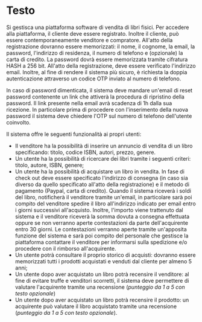 # Testo

Si gestisca una piattaforma software di vendita di libri fisici. Per accedere alla piattaforma, il cliente deve essere registrato. Inoltre il cliente, può essere contemporaneamente venditore e compratore. All'atto della registrazione dovranno essere memorizzati: il nome, il cognome, la email, la password, l'indirizzo di residenza, il numero di telefono e (opzionale) la carta di credito. La password dovrà essere memorizzata tramite cifratura HASH a 256 bit. All'atto della registrazione, deve essere verificato l'indirizzo email. Inoltre, al fine di rendere il sistema più sicuro, è richiesta la doppia autenticazione attraverso un codice OTP inviato al numero di telefono.

In caso di password dimenticata, il sistema deve mandare un'email di reset password contenente un link che attiverà la procedura di ripristino della password. Il link presente nella email avrà scadenza di 1h dalla sua ricezione. In particolare prima di procedere con l'inserimento della nuova password il sistema deve chiedere l'OTP sul numero di telefono dell'utente coinvolto.

Il sistema offre le seguenti funzionalità ai propri utenti:

- Il venditore ha la possibilità di inserire un annuncio di vendita di un libro specificando: titolo, codice ISBN, autori, prezzo, genere.
- Un utente ha la possibilità di ricercare dei libri tramite i seguenti criteri: titolo, autore, ISBN, genere;
- Un utente ha la possibilità di acquistare un libro in vendita.
In fase di check out deve essere specificato l'indirizzo di consegna (in caso sia diverso da quello specificato all'atto della registrazione) e il metodo di pagamento (Paypal, carta di credito). 
Quando il sistema riceverà i soldi del libro, notificherà il venditore tramite un'email, in particolare sarà poi compito del venditore spedire il libro all'indirizzo indicato per email entro i giorni successivi all'acquisto.
Inoltre, l'importo viene trattenuto dal sistema e il venditore riceverà la somma dovuta a consegna effettuata oppure se non verranno aperte contestazioni da parte dell'acquirente entro 30 giorni. Le contestazioni verranno aperte tramite un'apposita funzione del sistema e sarà poi compito del personale che gestisce la piattaforma contattare il venditore per informarsi sulla spedizione e/o procedere con il rimborso all'acquirente.
- Un utente potrà consultare il proprio storico di acquisti: dovranno essere memorizzati tutti i prodotti acquistati e venduti dal cliente per almeno 5 anni;
- Un utente dopo aver acquistato un libro potrà recensire il venditore: al fine di evitare truffe e venditori scorretti, il sistema deve permettere di valutare l'acquirente tramite una recensione (*punteggio da 1 a 5 con testo opzionale*)
- Un utente dopo aver acquistato un libro potrà recensire il prodotto: un acquirente può valutare il libro acquistato tramite una recensione (*punteggio da 1 a 5 con testo opzionale*).
